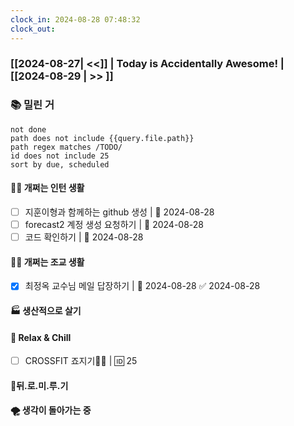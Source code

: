 ```yaml
---
clock_in: 2024-08-28 07:48:32
clock_out: 
---
```

### [[2024-08-27| <<]] | **Today is Accidentally Awesome!** | [[2024-08-29 | >> ]]

### 📚 밀린 거
```tasks
not done 
path does not include {{query.file.path}}
path regex matches /TODO/
id does not include 25
sort by due, scheduled
```

#### 🤦‍♂️ 개쩌는 인턴 생활
- [ ] 지훈이형과 함께하는 github 생성 | 📅 2024-08-28 
- [ ] forecast2 계정 생성 요청하기 | 📅 2024-08-28 
- [ ] 코드 확인하기 | 📅 2024-08-28 

#### 👨‍🏫 개쩌는 조교 생활
- [x] 최정옥 교수님 메일 답장하기 | 📅 2024-08-28 ✅ 2024-08-28

#### 🏭 생산적으로 살기

#### 🍻 Relax & Chill 
- [ ] CROSSFIT 죠지기🏋️‍♀️ | 🆔 25


#### 💨뒤.로.미.루.기

#### 🌪 생각이 돌아가는 중